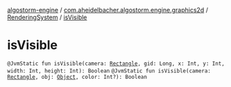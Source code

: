 [algostorm-engine](../../index.md) / [com.aheidelbacher.algostorm.engine.graphics2d](../index.md) / [RenderingSystem](index.md) / [isVisible](.)

# isVisible

`@JvmStatic fun isVisible(camera: `[`Rectangle`](../../com.aheidelbacher.algostorm.engine.geometry2d/-rectangle/index.md)`, gid: Long, x: Int, y: Int, width: Int, height: Int): Boolean`
`@JvmStatic fun isVisible(camera: `[`Rectangle`](../../com.aheidelbacher.algostorm.engine.geometry2d/-rectangle/index.md)`, obj: `[`Object`](../../com.aheidelbacher.algostorm.engine.tiled/-object/index.md)`, color: Int?): Boolean`